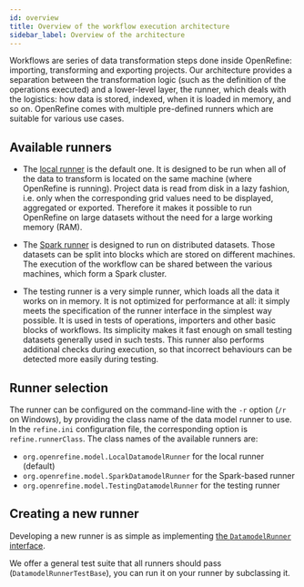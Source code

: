 ```yaml
---
id: overview
title: Overview of the workflow execution architecture
sidebar_label: Overview of the architecture
---
```


Workflows are series of data transformation steps done inside OpenRefine: importing, transforming and exporting projects. Our architecture provides a separation between the transformation logic (such as the definition of the operations executed) and a
lower-level layer, the runner, which deals with the logistics: how data is stored, indexed, when it is loaded in memory, and so on. OpenRefine comes with multiple pre-defined runners which are suitable for various use cases.

## Available runners

- The [local runner](local-runner) is the default one. It is designed to be run when all of the data to transform is located on the same machine (where OpenRefine is running). Project data is read from disk in a lazy fashion, i.e. only when the corresponding grid values need  to be displayed, aggregated or exported. Therefore it makes it possible to run OpenRefine on large datasets without the need for a large working memory (RAM).

- The [Spark runner](spark-runner) is designed to run on distributed datasets. Those datasets can be split into blocks which are stored on different machines. The execution of the workflow can be shared between the various machines, which form a Spark cluster.

- The testing runner is a very simple runner, which loads all the data it works on in memory. It is not optimized for performance at all: it simply meets the specification of the runner interface in the simplest way possible. It is used in tests of operations, importers and other basic blocks of workflows. Its simplicity makes it fast enough on small testing datasets generally used in such tests. This runner also performs additional checks during execution, so that incorrect behaviours can be detected more easily during testing.

## Runner selection

The runner can be configured on the command-line with the `-r` option (`/r` on Windows), by providing the class name of the data model runner to use. In the `refine.ini` configuration file, the corresponding option is `refine.runnerClass`.
The class names of the available runners are:
* `org.openrefine.model.LocalDatamodelRunner` for the local runner (default)
* `org.openrefine.model.SparkDatamodelRunner` for the Spark-based runner
* `org.openrefine.model.TestingDatamodelRunner` for the testing runner

## Creating a new runner

Developing a new runner is as simple as implementing [the `DatamodelRunner` interface](runner-interface).

We offer a general test suite that all runners should pass (`DatamodelRunnerTestBase`), you can run it on your
runner by subclassing it.

